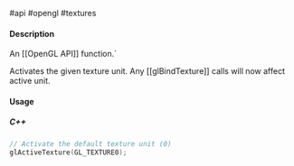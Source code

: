 #api #opengl #textures 

#### Description

An [[OpenGL API]] function.`

Activates the given texture unit. Any [[glBindTexture]] calls will now affect active unit.

#### Usage

##### C++
``` cpp
// Activate the default texture unit (0)
glActiveTexture(GL_TEXTURE0);
```